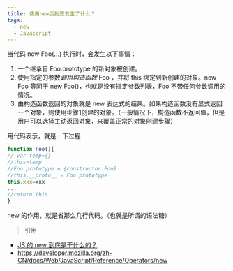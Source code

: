 ```yaml
---
title: 使用new后到底发生了什么？
tags:
  - new
  - Javascript
---
```


当代码 new Foo(...) 执行时，会发生以下事情：

1. 一个继承自 Foo.prototype 的新对象被创建。
2. 使用指定的参数*调用构造函数* Foo ，并将 this 绑定到新创建的对象。new Foo 等同于 new Foo()，也就是没有指定参数列表，Foo 不带任何参数调用的情况。
3. 由构造函数返回的对象就是 new 表达式的结果。如果构造函数没有显式返回一个对象，则使用步骤1创建的对象。（一般情况下，构造函数不返回值，但是用户可以选择主动返回对象，来覆盖正常的对象创建步骤）

用代码表示，就是一下过程
```javascript
function Foo(){
// var temp={}
//this=temp
//Foo.prototype = {constructor:Foo}
//this.__proto__ = Foo.prototype
this.xxx=xxx
...
//return this
}
```
new 的作用，就是省那么几行代码。（也就是所谓的语法糖）











> 引用
  - [JS 的 new 到底是干什么的？](https://zhuanlan.zhihu.com/p/23987456)
  - https://developer.mozilla.org/zh-CN/docs/Web/JavaScript/Reference/Operators/new